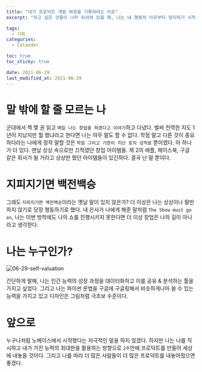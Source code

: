 ```yaml
---
title: "내가 프로덕트 개발 여정을 기록하려는 이유"
excerpt: "하고 싶은 것들이 너무 뒤섞여 있을 때, 나는 내 행동의 이유부터 정리하기 시작했다."

tags:
  - 기획
categories:
  - Calander

toc: true
toc_sticky: true

date: 2021-06-29
last_modified_at: 2021-06-29
---
```


# 말 밖에 할 줄 모르는 나
군대에서 책 몇 권 읽고 `매일 나는 창업을 하겠다고 이야기`하고 다녔다. 벌써 전역한 지도 1년이 지났지만 뭘 했냐라고 한다면 나는 아무 말도 할 수 없다. 학점 말고 다른 것이 중요하다라는 나에게 정작 말할 것은 `학점 그리고 기한이 지난 토익 성적표` 뿐이였다.
아 하나가 더 있다. 맨날 상상 속으로만 끄적였던 창업 아이템들. 제 2의 애플, 페이스북, 구글 같은 회사가 될 거라고 상상만 했던 아이템들이 있긴하다. 결국 난 말 뿐이다.

# 지피지기면 백전백승
그래도 `지피지기면 백전백승`이라는 옛날 말이 있지 않은가? 더 이상은 나는 상상이나 말만 하지 않기로 당장 행동하기로 했다. 내 은사가 나에게 해준 말처럼 `The Show must go on`, 나는 이번 방학에도 나의 쇼를 진행시키지 못한다면 더 이상 창업은 나의 길이 아니라고 생각한다. 

# 나는 누구인가?
![06-29-self-valuation](https://user-images.githubusercontent.com/73425926/123806236-b3e5cb00-d929-11eb-865f-7253f6555426.jpg)

간단하게 말해, 나는 인간 능력의 성장 과정을 데이터화하고 이를 공유 & 분석하는 툴을 가지고 싶었다. 그리고 나는 파이썬 문법을 구글에 구글링해서 비슷하게나마 쓸 수 있는 능력을 가지고 있고 디자인은 그림처럼 극초보 수준이다.

# 앞으로
누구나처럼 노베이스에서 시작했다는 자극적인 말을 하지 않겠다. 하지만 나는 나를 직시하고 내가 가진 능력의 최대한을 활용하는 방향으로 `2주`안에 프로덕트를 만들어 세상에 내놓을 것이다. 그리고 나를 따라 더 많은 사람들이 더 많은 프로덕트를 내놓아줬으면 좋겠다.